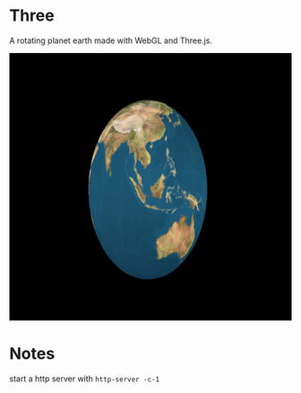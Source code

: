 # Three

A rotating planet earth made with WebGL and Three.js.

<img src="https://github.com/Yiyun-Liang/Three/blob/master/images/screenshot.png" width="760" height="476.8" />

# Notes

start a http server with ```http-server -c-1```
